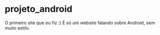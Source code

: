 # projeto_android
O primeiro site que eu fiz :)
É só um website falando sobre Android, sem muito estilo.
